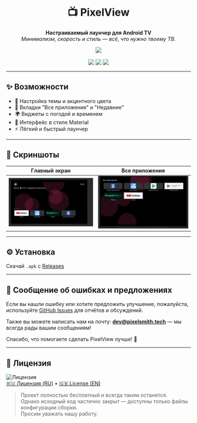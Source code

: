 <h1 align="center">📺 PixelView</h1>

<p align="center">
  <strong>Настраиваемый лаунчер для Android TV</strong><br/>
  <em>Минимализм, скорость и стиль — всё, что нужно твоему ТВ.</em>
</p>

<p align="center">
  <a href="./README.md"><img src="https://img.shields.io/badge/🇬🇧 Read in English-grey?style=for-the-badge" /></a>
</p>

<p align="center">
  <img src="https://img.shields.io/badge/Платформа-Android%20TV-green?style=flat-square" />
  <img src="https://img.shields.io/badge/Сделано%20на-Java-blue?style=flat-square" />
  <img src="https://img.shields.io/badge/license-PixelSmith%20Custom-red?style=flat-square" />
</p>

---

## ✨ Возможности

- 🎨 Настройка темы и акцентного цвета  
- 📁 Вкладки "Все приложения" и "Недавние"  
- 🌍 Виджеты с погодой и временем  
- 📱 Интерфейс в стиле Material  
- ⚡ Лёгкий и быстрый лаунчер  

---

## 📸 Скриншоты

| Главный экран | Все приложения |
|---------------|-----------------|
| ![Главный экран](screenshots/main.jpg) | ![Все приложения](screenshots/allapps.jpg) |

---

## ⚙️ Установка

Скачай `.apk` с [Releases](https://github.com/PixelSmith-tech/PixelView/releases)  

---

## 🐞 Сообщение об ошибках и предложениях

Если вы нашли ошибку или хотите предложить улучшение, пожалуйста, используйте [GitHub Issues](https://github.com/PixelSmith-tech/PixelView/issues) для отчётов и обсуждений.

Также вы можете написать нам на почту: **dev@pixelsmith.tech** — мы всегда рады вашим сообщениям!

Спасибо, что помогаете сделать PixelView лучше! 🚀

---

## 📜 Лицензия

![Лицензия](https://img.shields.io/badge/license-PixelSmith%20Custom-red?style=flat-square)  
[🇷🇺 Лицензия (RU)](LICENSE_RU.md) • [🇬🇧 License (EN)](LICENSE_EN.md)

> Проект полностью бесплатный и всегда таким останется.  
> Однако исходный код частично закрыт — доступны только файлы конфигурации сборки.  
> Просим уважать нашу работу.
